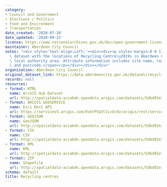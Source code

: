 ```yaml
---
category:
- Council and Government
- Elections / Politics
- Food and Environment
- Transportation
date_created: '2020-07-20'
date_updated: '2020-09-22'
license: https://www.nationalarchives.gov.uk/doc/open-government-licence/version/3/
maintainer: Aberdeen City Council
notes: "<div style='text-align:Left;'><div><div><p style='margin:0 0 11 0;'><span>Point\
  \ dataset with the locations of Recycling Centre\u2019s in Aberdeen City Council\
  \ local authority area. Attribute information includes site name, road name, locality\
  \ and postcode.</span></p></div></div></div>"
organization: Aberdeen City Council
original_dataset_link: https://data.aberdeencity.gov.uk/dataset/recycling-centres
records: null
resources:
- format: HTML
  name: ArcGIS Hub Dataset
  url: http://spatialdata-accabdn.opendata.arcgis.com/datasets/5dbd92e1aba9467b8de058d0347a5b04_0
- format: ARCGIS GEOSERVICE
  name: Esri Rest API
  url: https://services5.arcgis.com/0sktPVp3t1LvXc9z/arcgis/rest/services/Recycling_Centres/FeatureServer/0
- format: GEOJSON
  name: GeoJSON
  url: http://spatialdata-accabdn.opendata.arcgis.com/datasets/5dbd92e1aba9467b8de058d0347a5b04_0.geojson?outSR={"latestWkid":27700,"wkid":27700}
- format: CSV
  name: CSV
  url: http://spatialdata-accabdn.opendata.arcgis.com/datasets/5dbd92e1aba9467b8de058d0347a5b04_0.csv?outSR={"latestWkid":27700,"wkid":27700}
- format: KML
  name: KML
  url: http://spatialdata-accabdn.opendata.arcgis.com/datasets/5dbd92e1aba9467b8de058d0347a5b04_0.kml?outSR={"latestWkid":27700,"wkid":27700}
- format: ZIP
  name: Shapefile
  url: http://spatialdata-accabdn.opendata.arcgis.com/datasets/5dbd92e1aba9467b8de058d0347a5b04_0.zip?outSR={"latestWkid":27700,"wkid":27700}
schema: default
title: Recycling centres
---
```

